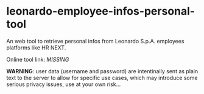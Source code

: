 # leonardo-employee-infos-personal-tool

An web tool to retrieve personal infos from Leonardo S.p.A. employees platforms like HR NEXT.

Online tool link: <i>MISSING</i>

<b>WARNING</b>: user data (username and password) are intentinally sent as plain text to the server to allow for specific use cases, which may introduce some serious privacy issues, use at your own risk...
